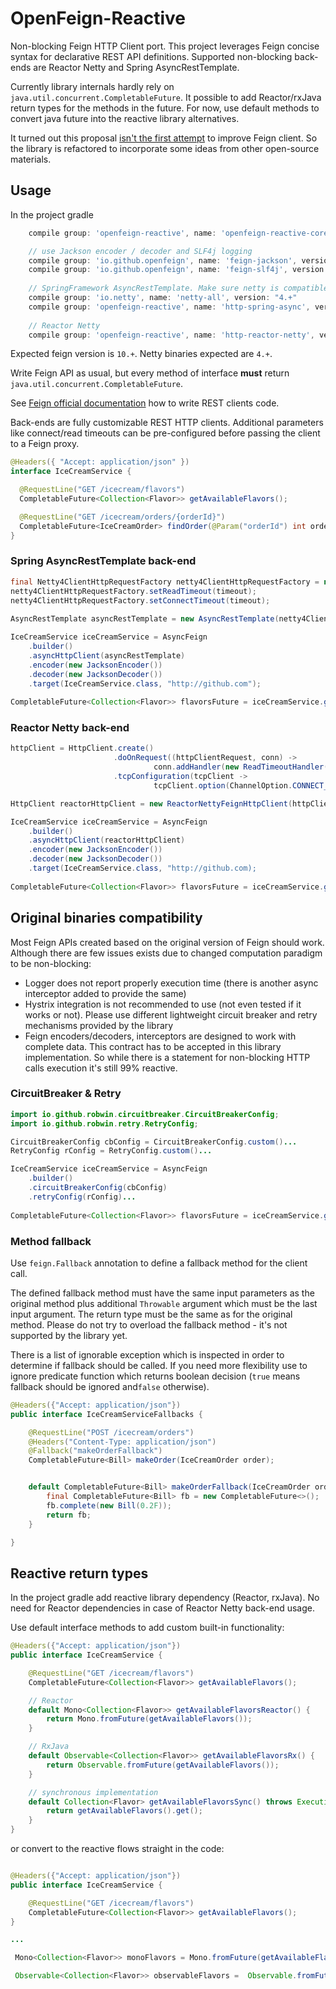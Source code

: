 # OpenFeign-Reactive

Non-blocking Feign HTTP Client port.
This project leverages Feign concise syntax for declarative REST API definitions.
Supported non-blocking back-ends are Reactor Netty and Spring AsyncRestTemplate.

Currently library internals hardly rely on `java.util.concurrent.CompletableFuture`.
It possible to add Reactor/rxJava return types for the methods in the future. 
For now, use default methods to convert java future into the reactive library alternatives.

It turned out this proposal [isn't the first attempt](https://github.com/OpenFeign/feign-vertx) 
to improve Feign client. 
So the library is refactored to incorporate some ideas from other open-source materials.

## Usage

In the project gradle

```gradle
    compile group: 'openfeign-reactive', name: 'openfeign-reactive-core', version: "+"

    // use Jackson encoder / decoder and SLF4j logging
    compile group: 'io.github.openfeign', name: 'feign-jackson', version: "10.+"
    compile group: 'io.github.openfeign', name: 'feign-slf4j', version: "10.+"
        
    // SpringFramework AsyncRestTemplate. Make sure netty is compatible with your Spring version    
    compile group: 'io.netty', name: 'netty-all', version: "4.+"
    compile group: 'openfeign-reactive', name: 'http-spring-async', version: "+"
    
    // Reactor Netty
    compile group: 'openfeign-reactive', name: 'http-reactor-netty', version: "+"
```

Expected feign version is `10.+`. Netty binaries expected are `4.+`.

Write Feign API as usual, but every method of interface **must** return `java.util.concurrent.CompletableFuture`.

See [Feign official documentation](https://github.com/OpenFeign/feign) how to write REST clients code.

Back-ends are fully customizable REST HTTP clients.
Additional parameters like connect/read timeouts can be pre-configured before passing the client to a Feign proxy.

```java
@Headers({ "Accept: application/json" })
interface IceCreamService {

  @RequestLine("GET /icecream/flavors")
  CompletableFuture<Collection<Flavor>> getAvailableFlavors();

  @RequestLine("GET /icecream/orders/{orderId}")
  CompletableFuture<IceCreamOrder> findOrder(@Param("orderId") int orderId);
}
```

### Spring AsyncRestTemplate back-end

```java
final Netty4ClientHttpRequestFactory netty4ClientHttpRequestFactory = new Netty4ClientHttpRequestFactory();
netty4ClientHttpRequestFactory.setReadTimeout(timeout);
netty4ClientHttpRequestFactory.setConnectTimeout(timeout);
                
AsyncRestTemplate asyncRestTemplate = new AsyncRestTemplate(netty4ClientHttpRequestFactory);

IceCreamService iceCreamService = AsyncFeign
    .builder()
    .asyncHttpClient(asyncRestTemplate)
    .encoder(new JacksonEncoder())
    .decoder(new JacksonDecoder())
    .target(IceCreamService.class, "http://github.com");
    
CompletableFuture<Collection<Flavor>> flavorsFuture = iceCreamService.getAvailableFlavors();
```

### Reactor Netty back-end

```java
httpClient = HttpClient.create()
                       .doOnRequest((httpClientRequest, conn) ->
                                conn.addHandler(new ReadTimeoutHandler(timeout, TimeUnit.MILLISECONDS)))
                       .tcpConfiguration(tcpClient ->
                                tcpClient.option(ChannelOption.CONNECT_TIMEOUT_MILLIS, timeout));

HttpClient reactorHttpClient = new ReactorNettyFeignHttpClient(httpClient);

IceCreamService iceCreamService = AsyncFeign
    .builder()
    .asyncHttpClient(reactorHttpClient)
    .encoder(new JacksonEncoder())
    .decoder(new JacksonDecoder())
    .target(IceCreamService.class, "http://github.com);
    
CompletableFuture<Collection<Flavor>> flavorsFuture = iceCreamService.getAvailableFlavors();
```

## Original binaries compatibility

Most Feign APIs created based on the original version of Feign should work.
Although there are few issues exists due to changed computation paradigm to be non-blocking:

 - Logger does not report properly execution time (there is another async interceptor added to provide the same) 
 - Hystrix integration is not recommended to use (not even tested if it works or not). Please use different lightweight circuit breaker and retry mechanisms provided by the library
 - Feign encoders/decoders, interceptors are designed to work with complete data. 
    This contract has to be accepted in this library implementation. 
    So while there is a statement for non-blocking HTTP calls execution it's still 99% reactive.
 
### CircuitBreaker & Retry

```java
import io.github.robwin.circuitbreaker.CircuitBreakerConfig;
import io.github.robwin.retry.RetryConfig;

CircuitBreakerConfig cbConfig = CircuitBreakerConfig.custom()...
RetryConfig rConfig = RetryConfig.custom()...

IceCreamService iceCreamService = AsyncFeign
    .builder()
    .circuitBreakerConfig(cbConfig)
    .retryConfig(rConfig)...
    
CompletableFuture<Collection<Flavor>> flavorsFuture = iceCreamService.getAvailableFlavors();

```

### Method fallback

Use `feign.Fallback` annotation to define a fallback method for the client call.

The defined fallback method must have the same input parameters as the original method plus additional `Throwable` argument which must be the last input argument.
The return type must be the same as for the original method. Please do not try to overload the fallback method - it's not supported by the library yet.

There is a list of ignorable exception which is inspected in order to determine if fallback should be called.
If you need more flexibility use to ignore predicate function which returns boolean decision (`true` means fallback should be ignored and`false` otherwise).


```java
@Headers({"Accept: application/json"})
public interface IceCreamServiceFallbacks {

    @RequestLine("POST /icecream/orders")
    @Headers("Content-Type: application/json")
    @Fallback("makeOrderFallback")
    CompletableFuture<Bill> makeOrder(IceCreamOrder order);


    default CompletableFuture<Bill> makeOrderFallback(IceCreamOrder order, Throwable exception) {
        final CompletableFuture<Bill> fb = new CompletableFuture<>();
        fb.complete(new Bill(0.2F));
        return fb;
    }

}
```


## Reactive return types

In the project gradle add reactive library dependency (Reactor, rxJava).
No need for Reactor dependencies in case of Reactor Netty back-end usage.

Use default interface methods to add custom built-in functionality:

```java
@Headers({"Accept: application/json"})
public interface IceCreamService {

    @RequestLine("GET /icecream/flavors")
    CompletableFuture<Collection<Flavor>> getAvailableFlavors();

    // Reactor
    default Mono<Collection<Flavor>> getAvailableFlavorsReactor() {
        return Mono.fromFuture(getAvailableFlavors());
    }

    // RxJava
    default Observable<Collection<Flavor>> getAvailableFlavorsRx() {
        return Observable.fromFuture(getAvailableFlavors());
    }

    // synchronous implementation
    default Collection<Flavor> getAvailableFlavorsSync() throws ExecutionException, InterruptedException {
        return getAvailableFlavors().get();
    }
}
```

or convert to the reactive flows straight in the code:


```java

@Headers({"Accept: application/json"})
public interface IceCreamService {

    @RequestLine("GET /icecream/flavors")
    CompletableFuture<Collection<Flavor>> getAvailableFlavors();
}

...

 Mono<Collection<Flavor>> monoFlavors = Mono.fromFuture(getAvailableFlavors());

 Observable<Collection<Flavor>> observableFlavors =  Observable.fromFuture(getAvailableFlavors());

```